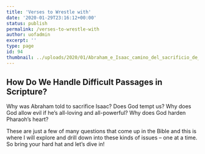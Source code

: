 ```yaml
---
title: 'Verses to Wrestle with'
date: '2020-01-29T23:16:12+00:00'
status: publish
permalink: /verses-to-wrestle-with
author: uofadmin
excerpt: ''
type: page
id: 94
thumbnail: ../uploads/2020/01/Abraham_e_Isaac_camino_del_sacrificio_de_Pedro_de_Orrente_Museo_del_Prado.jpg
---
```

How Do We Handle Difficult Passages in Scripture?
-------------------------------------------------

Why was Abraham told to sacrifice Isaac? Does God tempt us? Why does God allow evil if he’s all-loving and all-powerful? Why does God harden Pharaoh’s heart?

These are just a few of many questions that come up in the Bible and this is where I will explore and drill down into these kinds of issues – one at a time. So bring your hard hat and let’s dive in!